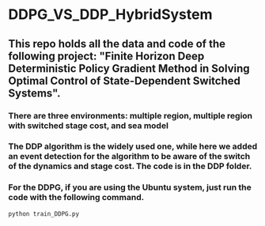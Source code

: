 # DDPG_VS_DDP_HybridSystem
## This repo holds all the data and code of the following project: "Finite Horizon Deep Deterministic Policy Gradient Method in Solving Optimal Control of State-Dependent Switched Systems".
### There are three environments: multiple region, multiple region with switched stage cost, and sea model
### The DDP algorithm is the widely used one, while here we added an event detection for the algorithm to be aware of the switch of the dynamics and stage cost. The code is in the DDP folder.
### For the DDPG, if you are using the Ubuntu system, just run the code with the following command.
```python train_DDPG.py```


